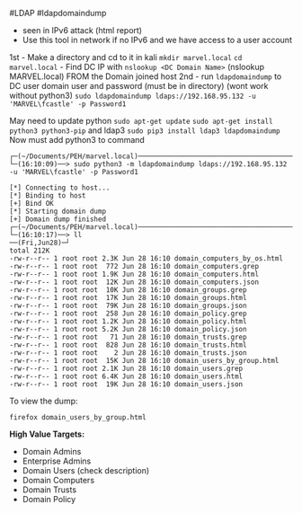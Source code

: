 #LDAP #ldapdomaindump
* seen in IPv6 attack (html report)
* Use this tool in network if no IPv6 and we have access to a user account

1st - Make a directory and cd to it in kali
	`mkdir marvel.local`
	`cd marvel.local`
	- Find DC IP with `nslookup <DC Domain Name>` (nslookup MARVEL.local) FROM the Domain joined host
2nd - run `ldapdomaindump` to DC user domain user and password (must be in directory)
		(wont work without python3)
	`sudo ldapdomaindump ldaps://192.168.95.132 -u 'MARVEL\fcastle' -p Password1 `
	
May need to update python
	`sudo apt-get update`
	`sudo apt-get install python3 python3-pip`
and ldap3
	`sudo pip3 install ldap3 ldapdomaindump`
Now must add python3 to command
	
```
┌─(~/Documents/PEH/marvel.local)──────────────────────────────────────────────────────────────────────(kali@kali:pts/4)─┐
└─(16:10:09)──> sudo python3 -m ldapdomaindump ldaps://192.168.95.132 -u 'MARVEL\fcastle' -p Password1

[*] Connecting to host...
[*] Binding to host
[+] Bind OK
[*] Starting domain dump
[+] Domain dump finished
┌─(~/Documents/PEH/marvel.local)──────────────────────────────────────────────────────────────────────(kali@kali:pts/4)─┐
└─(16:10:17)──> ll                                                                                        ──(Fri,Jun28)─┘
total 212K
-rw-r--r-- 1 root root 2.3K Jun 28 16:10 domain_computers_by_os.html
-rw-r--r-- 1 root root  772 Jun 28 16:10 domain_computers.grep
-rw-r--r-- 1 root root 1.9K Jun 28 16:10 domain_computers.html
-rw-r--r-- 1 root root  12K Jun 28 16:10 domain_computers.json
-rw-r--r-- 1 root root  10K Jun 28 16:10 domain_groups.grep
-rw-r--r-- 1 root root  17K Jun 28 16:10 domain_groups.html
-rw-r--r-- 1 root root  79K Jun 28 16:10 domain_groups.json
-rw-r--r-- 1 root root  258 Jun 28 16:10 domain_policy.grep
-rw-r--r-- 1 root root 1.2K Jun 28 16:10 domain_policy.html
-rw-r--r-- 1 root root 5.2K Jun 28 16:10 domain_policy.json
-rw-r--r-- 1 root root   71 Jun 28 16:10 domain_trusts.grep
-rw-r--r-- 1 root root  828 Jun 28 16:10 domain_trusts.html
-rw-r--r-- 1 root root    2 Jun 28 16:10 domain_trusts.json
-rw-r--r-- 1 root root  15K Jun 28 16:10 domain_users_by_group.html
-rw-r--r-- 1 root root 2.1K Jun 28 16:10 domain_users.grep
-rw-r--r-- 1 root root 6.4K Jun 28 16:10 domain_users.html
-rw-r--r-- 1 root root  19K Jun 28 16:10 domain_users.json
```

To view the dump:

`firefox domain_users_by_group.html`

**High Value Targets:**
- Domain Admins
- Enterprise Admins
- Domain Users (check description)
- Domain Computers
- Domain Trusts
- Domain Policy


